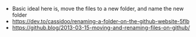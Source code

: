 * Basic ideal here is, move the files to a new folder, and name the new folder <br/>
* https://dev.to/cassidoo/renaming-a-folder-on-the-github-website-5flb  <br/>
* https://github.blog/2013-03-15-moving-and-renaming-files-on-github/
